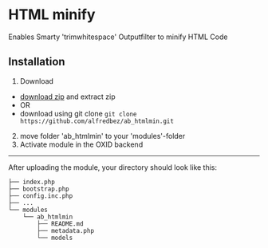 HTML minify
=============================
Enables Smarty 'trimwhitespace' Outputfilter to minify HTML Code

Installation
------------

1.    Download
 * [download zip](https://github.com/alfredbez/ab_htmlmin/archive/master.zip) and extract zip
 * OR
 * download using git clone ```git clone https://github.com/alfredbez/ab_htmlmin.git```
2.    move folder 'ab_htmlmin' to your 'modules'-folder
3.    Activate module in the OXID backend

----

After uploading the module, your directory should look like this:

```
├── index.php
├── bootstrap.php
├── config.inc.php
├── ...
└── modules
    └── ab_htmlmin
        ├── README.md
        ├── metadata.php
        └── models
```